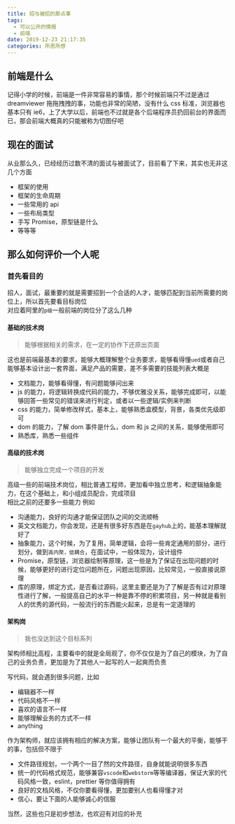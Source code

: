 ```yaml
---
title: 招与被招的那点事
tags:
  - 可以公开的情报
  - 前端
date: 2019-12-23 21:17:35
categories: 所思所想
---
```


## 前端是什么

记得小学的时候，前端是一件非常容易的事情，那个时候前端只不过是通过 dreamviewer 拖拖拽拽的事，功能也非常的简陋，没有什么 css 标准，浏览器也基本只有 ie6，上了大学以后，前端也不过就是各个后端程序员扔回前台的界面而已，那会前端大概真的只能被称为切图仔吧

## 现在的面试

从业那么久，已经经历过数不清的面试与被面试了，目前看了下来，其实也无非这几个方面

- 框架的使用
- 框架的生命周期
- 一些常用的 api
- 一些布局类型
- 手写 Promise，原型链是什么
- 等等等

## 那么如何评价一个人呢

### 首先看目的

招人，面试，最重要的就是需要招到一个合适的人才，能够匹配到当前所需要的岗位上，所以首先要看目标岗位  
对应着阿里的`p级`一般前端的岗位分了这么几种

#### 基础的技术岗

> 能够根据相关的需求，在一定的协作下还原出页面

这也是前端最基本的要求，能够大概理解整个业务要求，能够看得懂`ued`或者自己能够基本设计出一套界面，满足产品的需要，差不多需要的技能列表大概是

- 文档能力，能够看得懂，有问题能够问出来
- js 的能力，将逻辑转换成代码的能力，不够优雅没关系，能够完成即可，以能够回答一些常见的错误来进行判定，或者以一些逻辑/实例来判断
- css 的能力，简单修改样式，基本上，能够熟悉盒模型，背景，各类优先级即可
- dom 的能力，了解 dom 事件是什么，dom 和 js 之间的关系，能够使用即可
- 熟悉库，熟悉一些组件

#### 高级的技术岗

> 能够独立完成一个项目的开发

高级一些的前端技术岗位，相比普通工程师，更加看中独立思考，和逻辑抽象能力，在这个基础上，和小组成员配合，完成项目  
相比之前的还要多一些能力 例如

- 沟通能力，良好的沟通才能保证团队之间的交流顺畅
- 英文文档能力，你会发现，还是有很多好东西是在`gayhub`上的，能基本理解就好了
- 抽象能力，这个时候，为了复用，简单逻辑，会将一些肯定通用的部分，进行划分，做到`高内聚，低耦合`，在面试中，一般体现为，设计组件
- Promise，原型链，浏览器绘制等原理，这一些是为了保证在出现问题的时候，能够更好的进行定位问题所在，问题出现原因，比较常见，一般直接说原理
- 库的原理，绑定方式，是否看过源码，这里主要还是为了了解是否有过对原理性进行了解，一般提高自己的水平一种是靠不停的积累项目，另一种就是看别人的优秀的源代码，一般流行的东西能火起来，总是有一定道理的

#### 架构岗

> 我也没达到这个目标系列

架构师相比高程，主要看中的就是全局观了，你不仅仅是为了自己的模块，为了自己的业务负责，更加是为了其他人一起写的人一起爽而负责

写代码，就会遇到很多问题，比如

- 编辑器不一样
- 代码风格不一样
- 喜欢的语言不一样
- 能够理解业务的方式不一样
- anything

作为架构师，就应该拥有相应的解决方案，能够让团队有一个最大的平衡，能够干的事，包括但不限于

- 文件路径规划，一个两个一目了然的文件路径，自身就能说明很多东西
- 统一的代码格式规范，能够兼容`vscode`和`webstorm`等等编译器，保证大家的代码风格一致，eslint，prettier 等你值得拥有
- 良好的文档风格，不仅你要看得懂，更加要别人也看得懂才对
- 信心，要让下面的人能够诚心的信服

当然，这些也只是初步想法，也欢迎有对应的补充
